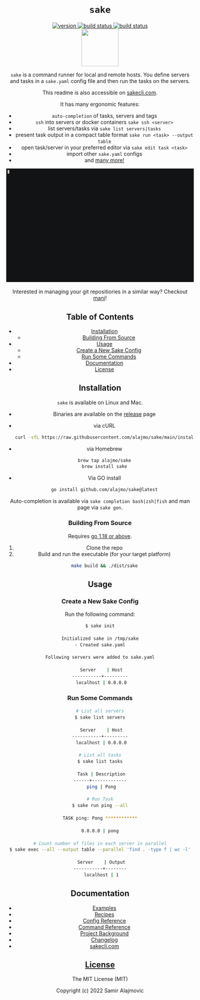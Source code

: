 <h1 align="center"><code>sake</code></h1>

<div align="center">
  <a href="https://github.com/alajmo/sake/releases">
    <img src="https://img.shields.io/github/release-pre/alajmo/sake.svg" alt="version">
  </a>

  <a href="https://github.com/alajmo/sake/actions">
    <img src="https://github.com/alajmo/sake/workflows/Build/badge.svg" alt="build status">
  </a>

  <a href="https://img.shields.io/badge/license-MIT-green">
    <img src="https://img.shields.io/badge/license-MIT-green" alt="build status">
  </a>

<br>

<div align="center">
<img src="./res/logo.svg" width="100" height="100" align="center"/>
</div>

`sake` is a command runner for local and remote hosts. You define servers and tasks in a `sake.yaml` config file and then run the tasks on the servers.

This readme is also accessible on [sakecli.com](https://sakecli.com/).

It has many ergonomic features:

- `auto-completion` of tasks, servers and tags
- `ssh` into servers or docker containers `sake ssh <server>`
- list servers/tasks via `sake list servers|tasks`
- present task output in a compact table format `sake run <task> --output table`
- open task/server in your preferred editor via `sake edit task <task>`
- import other `sake.yaml` configs
- and [many more!](docs/recipes.md)

![demo](res/output.gif)

Interested in managing your git repositiories in a similar way? Checkout [mani](https://github.com/alajmo/mani)!

## Table of Contents

- [Installation](#installation)
  - [Building From Source](#building-from-source)
- [Usage](#usage)
  - [Create a New Sake Config](#create-a-new-sake-config)
  - [Run Some Commands](#run-some-commands)
- [Documentation](#documentation)
- [License](#license)

## Installation

`sake` is available on Linux and Mac.

* Binaries are available on the [release](https://github.com/alajmo/sake/releases) page

* via cURL
  ```sh
  curl -sfL https://raw.githubusercontent.com/alajmo/sake/main/install.sh | sh
  ```

* via Homebrew
  ```sh
  brew tap alajmo/sake
  brew install sake
  ```

* Via GO install
    ```sh
    go install github.com/alajmo/sake@latest
    ```

Auto-completion is available via `sake completion bash|zsh|fish` and man page via `sake gen`.

### Building From Source

Requires [go 1.18 or above](https://golang.org/doc/install).

1. Clone the repo
2. Build and run the executable (for your target platform)
    ```sh
    make build && ./dist/sake
    ```

## Usage

### Create a New Sake Config

Run the following command:

```bash
$ sake init

Initialized sake in /tmp/sake
- Created sake.yaml

Following servers were added to sake.yaml

 Server    | Host
-----------+---------
 localhost | 0.0.0.0
```

### Run Some Commands

```bash
# List all servers
$ sake list servers

 Server    | Host
-----------+---------
 localhost | 0.0.0.0

# List all tasks
$ sake list tasks

 Task | Description
------+-------------
 ping | Pong

# Run Task
$ sake run ping --all

TASK ping: Pong ************

0.0.0.0 | pong

# Count number of files in each server in parallel
$ sake exec --all --output table --parallel 'find . -type f | wc -l'

 Server    | Output
-----------+--------
 localhost | 1
```

## Documentation

- [Examples](docs/examples.md)
- [Recipes](docs/recipes.md)
- [Config Reference](docs/config-reference.md)
- [Command Reference](docs/command-reference.md)
- [Project Background](docs/project-background.md)
- [Changelog](docs/changelog.md)
- [sakecli.com](https://sakecli.com/)

## [License](LICENSE)

The MIT License (MIT)

Copyright (c) 2022 Samir Alajmovic
